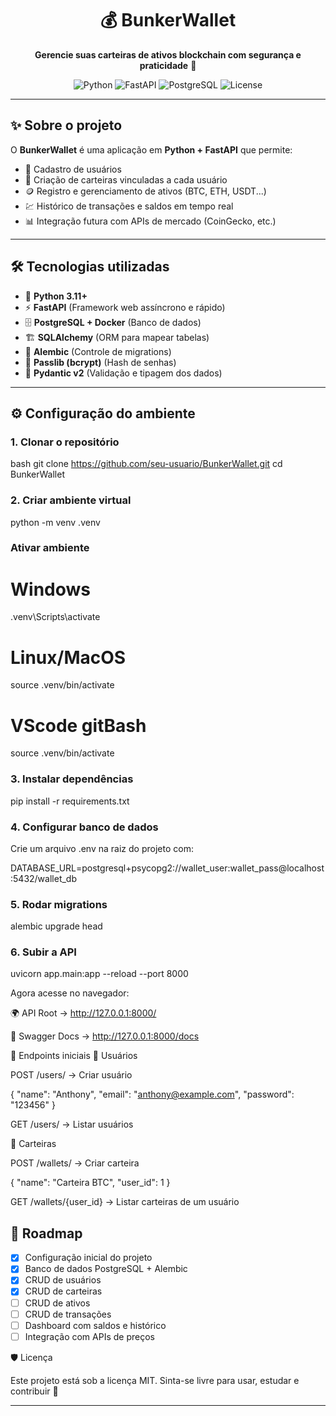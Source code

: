 <h1 align="center">💰 BunkerWallet</h1>

<p align="center">
  <b>Gerencie suas carteiras de ativos blockchain com segurança e praticidade</b> 🚀
</p>

<p align="center">
  <img src="https://img.shields.io/badge/python-3.11%2B-blue?logo=python" alt="Python">
  <img src="https://img.shields.io/badge/FastAPI-0.110+-009688?logo=fastapi" alt="FastAPI">
  <img src="https://img.shields.io/badge/PostgreSQL-15+-336791?logo=postgresql" alt="PostgreSQL">
  <img src="https://img.shields.io/badge/license-MIT-green" alt="License">
</p>

---

## ✨ Sobre o projeto

O **BunkerWallet** é uma aplicação em **Python + FastAPI** que permite:

- 👤 Cadastro de usuários  
- 💼 Criação de carteiras vinculadas a cada usuário  
- 🪙 Registro e gerenciamento de ativos (BTC, ETH, USDT...)  
- 💹 Histórico de transações e saldos em tempo real  
- 📊 Integração futura com APIs de mercado (CoinGecko, etc.)  

---

## 🛠️ Tecnologias utilizadas

- 🐍 **Python 3.11+**  
- ⚡ **FastAPI** (Framework web assíncrono e rápido)  
- 🗄️ **PostgreSQL + Docker** (Banco de dados)  
- 🏗️ **SQLAlchemy** (ORM para mapear tabelas)  
- 🔄 **Alembic** (Controle de migrations)  
- 🔐 **Passlib (bcrypt)** (Hash de senhas)  
- 🧾 **Pydantic v2** (Validação e tipagem dos dados)

---

## ⚙️ Configuração do ambiente

### 1. Clonar o repositório

bash
git clone <https://github.com/seu-usuario/BunkerWallet.git>
cd BunkerWallet

### 2. Criar ambiente virtual

python -m venv .venv

### Ativar ambiente

# Windows

.venv\Scripts\activate

# Linux/MacOS

source .venv/bin/activate

# VScode gitBash

source .venv/bin/activate

### 3. Instalar dependências

pip install -r requirements.txt

### 4. Configurar banco de dados

Crie um arquivo .env na raiz do projeto com:

DATABASE_URL=postgresql+psycopg2://wallet_user:wallet_pass@localhost:5432/wallet_db

### 5. Rodar migrations

alembic upgrade head

### 6. Subir a API

uvicorn app.main:app --reload --port 8000

Agora acesse no navegador:

🌍 API Root → <http://127.0.0.1:8000/>

📖 Swagger Docs → <http://127.0.0.1:8000/docs>

📌 Endpoints iniciais
👤 Usuários

POST /users/ → Criar usuário

{
  "name": "Anthony",
  "email": "<anthony@example.com>",
  "password": "123456"
}

GET /users/ → Listar usuários

💼 Carteiras

POST /wallets/ → Criar carteira

{
  "name": "Carteira BTC",
  "user_id": 1
}

GET /wallets/{user_id} → Listar carteiras de um usuário

## 📜 Roadmap

- [x] Configuração inicial do projeto  
- [x] Banco de dados PostgreSQL + Alembic  
- [x] CRUD de usuários  
- [x] CRUD de carteiras  
- [ ] CRUD de ativos  
- [ ] CRUD de transações  
- [ ] Dashboard com saldos e histórico  
- [ ] Integração com APIs de preços  

🛡️ Licença

Este projeto está sob a licença MIT.
Sinta-se livre para usar, estudar e contribuir 🤝

---
